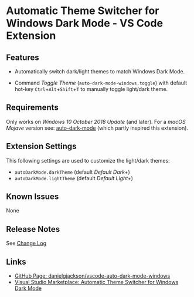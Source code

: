 # Automatic Theme Switcher for Windows Dark Mode - VS Code Extension

## Features

* Automatically switch dark/light themes to match Windows Dark Mode.

* Command *Toggle Theme* (`auto-dark-mode-windows.toggle`) with default hot-key `Ctrl`+`Alt`+`Shift`+`T` to manually toggle light/dark theme.

<!-- ![Automatic Switching](icon.png) -->

## Requirements

Only works on *Windows 10 October 2018 Update* (and later).  For a *macOS Mojave* version see: [auto-dark-mode](https://marketplace.visualstudio.com/items?itemName=LinusU.auto-dark-mode&ssr=false) (which partly inspired this extension).

## Extension Settings

This following settings are used to customize the light/dark themes:

* `autoDarkMode.darkTheme` (default *Default Dark+*)
* `autoDarkMode.lightTheme` (default *Default Light+*)

## Known Issues

None

## Release Notes

See [Change Log](CHANGELOG.md)

## Links

* [GitHub Page: danielgjackson/vscode-auto-dark-mode-windows](https://github.com/danielgjackson/vscode-auto-dark-mode-windows)
* [Visual Studio Marketplace: Automatic Theme Switcher for Windows Dark Mode](https://marketplace.visualstudio.com/items?itemName=danielgjackson.auto-dark-mode-windows
)
